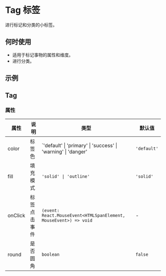 # Tag 标签

进行标记和分类的小标签。

## 何时使用

- 适用于标记事物的属性和维度。
- 进行分类。

## 示例

<code src="./demos/demo1.tsx"></code>

## Tag

### 属性

| 属性    | 说明         | 类型                                                             | 默认值      |
| ------- | ------------ | ---------------------------------------------------------------- | ----------- |
| color   | 标签色       | `'default' \| 'primary' \| 'success' \| 'warning' \| 'danger'    | `'default'` |
| fill    | 填充模式     | `'solid' \| 'outline'`                                           | `'solid'`   |
| onClick | 标签点击事件 | `(event: React.MouseEvent<HTMLSpanElement, MouseEvent>) => void` | -           |
| round   | 是否圆角     | `boolean`                                                        | `false`     |

<!--### CSS 变量-->

<!--| 属性               | 说明                       | 默认值                                                                                        | 全局变量                  |-->
<!--| ------------------ | -------------------------- | --------------------------------------------------------------------------------------------- | ------------------------- |-->
<!--| --background-color | 背景颜色                   | 当 `fill=solid` 时，默认值为 `color` 属性对应的颜色；当 `fill=outline` 时，默认值为 `#ffffff` | -                         |-->
<!--| --border-color     | 边框颜色                   | `color` 属性对应的颜色                                                                        | -                         |-->
<!--| --border-radius    | `round=false` 时的圆角大小 | `2px`                                                                                         | `--adm-tag-border-radius` |-->
<!--| --text-color       | 文字颜色                   | 当 `fill=solid` 时，默认值为 `#ffffff`；当 `fill=outline` 时，默认值为 `color` 属性对应的颜色 | -                         |-->
